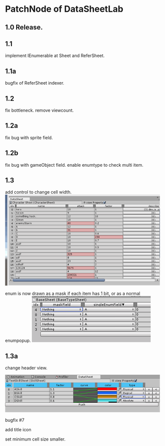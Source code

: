 # PatchNode of DataSheetLab

## 1.0 Release.

## 1.1 
implement IEnumerable at Sheet and ReferSheet.

## 1.1a
bugfix of ReferSheet indexer.

## 1.2
fix bottleneck. remove viewcount.

## 1.2a
fix bug with sprite field.

## 1.2b
fix bug with gameObject field.
enable enumtype to check multi item.

## 1.3
add control to change cell width.
![cellwidth](Resources/cellwidth.gif)

enum is now drawn as a mask if each item has 1 bit, or as a normal enumpopup.
![enum](Resources/enumExample.gif)

## 1.3a
change header view.

![header](Resources/HeaderChange.png)

bugfix #7

add title icon

set minimum cell size smaller.
